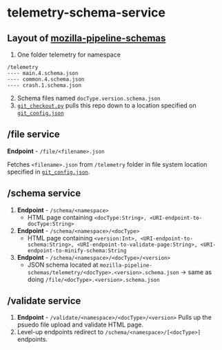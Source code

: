 # telemetry-schema-service

## Layout of [mozilla-pipeline-schemas](https://github.com/mreid-moz/mozilla-pipeline-schemas/tree/common)
1. One folder telemetry for namespace
```
/telemetry
---- main.4.schema.json
---- common.4.schema.json
---- crash.1.schema.json
```
2. Schema files named `docType.version.schema.json`
3. [`git_checkout.py`](https://github.com/purukaushik/telemetry-schema-service/blob/master/app/git_checkout.py) pulls this repo down to a location specified on [`git_config.json`](https://github.com/purukaushik/telemetry-schema-service/blob/master/app/git_config.json#L4)

## /file service 
**Endpoint** - `/file/<filename>.json` 

Fetches `<filename>.json` from `/telemetry` folder in file system location specified in [`git_config.json`](https://github.com/purukaushik/telemetry-schema-service/blob/master/app/git_config.json#L4). 

## /schema service
1. **Endpoint** - `/schema/<namespace>`
    * HTML page containing `<docType:String>, <URI-endpoint-to-docType:String>`
2. **Endpoint** - `/schema/<namespace>/<docType>`
    * HTML page containing `<version:Int>, <URI-endpoint-to-schema:String>, <URI-endpoint-to-validate-page:String>, <URI-endpoint-to-minify-schema:String`
3. **Endpoint** - `/schema/<namespace>/<docType>/<version>`
    * JSON schema located at `mozilla-pipeline-schemas/telemetry/<docType>.<version>.schema.json` -> same as doing `/file/<docType>.<version>.schema.json`
    
## /validate service
1. **Endpoint** - `/validate/<namespace>/<docType>/<version>`
    Pulls up the psuedo file upload and validate HTML page.
2. Level-up endpoints redirect to `/schema/<namespace>/[<docType>]` endpoints. 